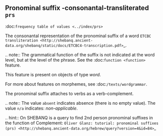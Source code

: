Pronominal suffix -consonantal-transliterated ``prs``
------------------------------------------------------------------------------------------
:doc:`frequency table of values <../index/prs>`

The consonantal representation of the pronominal suffix of a word
`ETCBC transliteration <http://shebanq.ancient-data.org/shebanq/static/docs/ETCBC4-transcription.pdf>`_.

.. note::
    The grammatical function of the suffix is not indicated at the word level, but at the level of
    the phrase. See the :doc:`function <function>` feature.

This feature is present on objects of type *word*.

For more about features on morphemes, see :doc:`/texts/wordgrammar`.

The pronominal suffix attaches to verbs as a verb-complement.

.. note::
    The value ``absent`` indicates absence (there is no empty value).
    The value ``n/a`` indicates: *non-applicable*.

.. hint::
    On SHEBANQ is a query to find 2nd person pronominal suffixes in the function of Complement:
    `Oliver Glanz: tutorial: pronominal suffixes (prs) <http://shebanq.ancient-data.org/hebrew/query?version=4&id=84>`_

